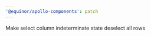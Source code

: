 ```yaml
---
'@equinor/apollo-components': patch
---
```


Make select column indeterminate state deselect all rows
